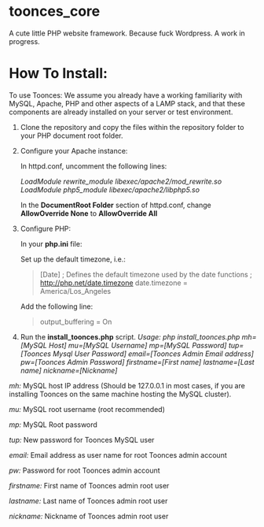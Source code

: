 # toonces_core
A cute little PHP website framework.
Because fuck Wordpress. A work in progress.

# How To Install:
To use Toonces: We assume you already have a working familiarity with MySQL, Apache, PHP and other aspects of a LAMP stack, and that these components are already installed on your server or test environment.

1. Clone the repository and copy the files within the repository folder to your PHP document root folder.

2. Configure your Apache instance:

	In httpd.conf, uncomment the following lines:
	
	*LoadModule rewrite\_module libexec/apache2/mod\_rewrite.so
	LoadModule php5\_module libexec/apache2/libphp5.so*
	
	In the **DocumentRoot Folder** section of httpd.conf, change **AllowOverride None** to **AllowOverride All**

3. Configure PHP:
	
	In your **php.ini** file:
	
	Set up the default timezone, i.e.:
	> 	[Date]
	> 	; Defines the default timezone used by the date 	functions
	> 	; http://php.net/date.timezone
	> 	date.timezone = America/Los_Angeles  
	
	Add the following line:
	>	output_buffering = On
	
4. Run the **install_toonces.php** script. *Usage: php install_toonces.php mh=[MySQL Host] mu=[MySQL Username] mp=[MySQL Password] tup=[Toonces Mysql User Password] email=[Toonces Admin Email address] pw=[Toonces Admin Password] firstname=[First name] lastname=[Last name] nickname=[Nickname]*

 *mh:* MySQL host IP address (Should be 127.0.0.1 in most cases, if you are installing Toonces on the same machine hosting the MySQL cluster).
 
 *mu:* MySQL root username (root recommended)
 
 *mp:* MySQL Root password
 
 *tup:* New password for Toonces MySQL user
 
 *email:* Email address as user name for root Toonces admin account
 
 *pw:* Password for root Toonces admin account
 
 *firstname:* First name of Toonces admin root user
 
 *lastname:* Last name of Toonces admin root user
 
 *nickname:* Nickname of Toonces admin root user
